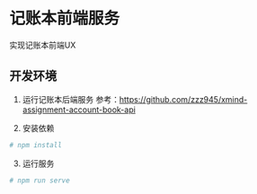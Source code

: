# 记账本前端服务
实现记账本前端UX

## 开发环境
1. 运行记账本后端服务
参考：https://github.com/zzz945/xmind-assignment-account-book-api

2. 安装依赖
```sh
# npm install
```

3. 运行服务
```sh
# npm run serve
```
